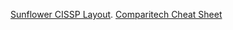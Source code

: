 [Sunflower CISSP Layout](https://www.sunflower-cissp.com/downloads/sunflower_cissp_layout.pdf).
[Comparitech Cheat Sheet](/files/Comparitech%20CISSP%20Cheat%20Sheet.pdf)